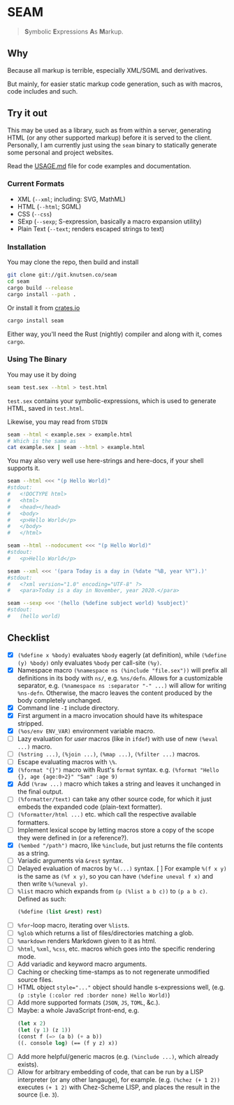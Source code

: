 # SEAM

> **S**ymbolic **E**xpressions **A**s **M**arkup.

## Why

Because all markup is terrible, especially XML/SGML and derivatives.

But mainly, for easier static markup code generation, such as with
macros, code includes and such.

## Try it out

This may be used as a library, such as from within a server,
generating HTML (or any other supported markup) before it is served to the
client.  Personally, I am currently just using the `seam` binary to statically
generate some personal and project websites.

Read the [USAGE.md](USAGE.md) file for code examples and documentation.

### Current Formats

 - XML (`--xml`; including: SVG, MathML)
 - HTML (`--html`; SGML)
 - CSS (`--css`)
 - SExp (`--sexp`; S-expression, basically a macro expansion utility)
 - Plain Text (`--text`; renders escaped strings to text)

### Installation

You may clone the repo, then build and install
```sh
git clone git://git.knutsen.co/seam
cd seam
cargo build --release
cargo install --path .
```

Or install it from [crates.io](https://crates.io/crates/seam)
```sh
cargo install seam
```

Either way, you'll need the Rust (nightly) compiler and along
with it, comes `cargo`.

### Using The Binary

You may use it by doing
```sh
seam test.sex --html > test.html
```

`test.sex` contains your symbolic-expressions, which is used to generate
HTML, saved in `test.html`.

Likewise, you may read from `STDIN`
```sh
seam --html < example.sex > example.html
# Which is the same as
cat example.sex | seam --html > example.html
```
You may also very well use here-strings and here-docs, if your shell
supports it.
```sh
seam --html <<< "(p Hello World)"
#stdout:
#   <!DOCTYPE html>
#   <html>
#   <head></head>
#   <body>
#   <p>Hello World</p>
#   </body>
#   </html>
```
```sh
seam --html --nodocument <<< "(p Hello World)"
#stdout:
#   <p>Hello World</p>
```
```sh
seam --xml <<< '(para Today is a day in (%date "%B, year %Y").)'
#stdout:
#   <?xml version="1.0" encoding="UTF-8" ?>
#   <para>Today is a day in November, year 2020.</para>
```
```sh
seam --sexp <<< '(hello (%define subject world) %subject)'
#stdout:
#   (hello world)
```

## Checklist
 - [x] `(%define x %body)` evaluates `%body` eagerly (at definition),
       while `(%define (y) %body)` only evaluates `%body` per call-site `(%y)`.
 - [x] Namespace macro `(%namespace ns (%include "file.sex"))` will prefix all definitions in its body with `ns/`, e.g. `%ns/defn`.
       Allows for a customizable separator, e.g. `(%namespace ns :separator "-" ...)` will allow for writing `%ns-defn`.
       Otherwise, the macro leaves the content produced by the body completely unchanged.
 - [x] Command line `-I` include directory.
 - [x] First argument in a macro invocation should have its whitespace stripped.
 - [x] `(%os/env ENV_VAR)` environment variable macro.
 - [ ] Lazy evaluation for *user* macros (like in `ifdef`) with use of new `(%eval ...)` macro.
 - [ ] `(%string ...)`, `(%join ...)`, `(%map ...)`, `(%filter ...)` macros.
 - [ ] Escape evaluating macros with `\%`.
 - [x] `(%format "{}")` macro with Rust's `format` syntax. e.g. `(%format "Hello {}, age {age:0>2}" "Sam" :age 9)`
 - [x] Add `(%raw ...)` macro which takes a string and leaves it unchanged in the final output.
 - [ ] `(%formatter/text)` can take any other source code, for which it just embeds the expanded code (plain-text formatter).
 - [ ] `(%formatter/html ...)` etc. which call the respective available formatters.
 - [ ] Implement lexical scope by letting macros store a copy of the scope they were defined in (or a reference?).
 - [x] `(%embed "/path")` macro, like `%include`, but just returns the file contents as a string.
 - [ ] Variadic arguments via `&rest` syntax.
 - [ ] Delayed evaluation of macros by `%(...)` syntax.
   [ ] For example `%(f x y)` is the same as `(%f x y)`, so you can have `(%define uneval f x)` and then write `%(%uneval y)`.
 - [ ] `%list` macro which expands from `(p (%list a b c))` to `(p a b c)`.
   Defined as such:
   ```lisp
   (%define (list &rest) rest)
   ```
 - [ ] `%for`-loop macro, iterating over `%list`s.
 - [ ] `%glob` which returns a list of files/directories matching a glob.
 - [ ] `%markdown` renders Markdown given to it as html.
 - [ ] `%html`, `%xml`, `%css`, etc. macros which goes into the specific rendering mode.
 - [ ] Add variadic and keyword macro arguments.
 - [ ] Caching or checking time-stamps as to not regenerate unmodified source files.
 - [ ] HTML object `style="..."` object should handle s-expressions well, (e.g. `(p :style (:color red :border none) Hello World)`)
 - [ ] Add more supported formats (`JSON`, `JS`, `TOML`, &c.).
 - [ ] Maybe: a whole JavaScript front-end, e.g.
   ```lisp
   (let x 2)
   (let (y 1) (z 1))
   (const f (=> (a b) (+ a b))
   ((. console log) (== (f y z) x))
   ```
 - [ ] Add more helpful/generic macros (e.g. `(%include ...)`, which already exists).
 - [ ] Allow for arbitrary embedding of code, that can be run by
   a LISP interpreter (or any other langauge), for example.  (e.g. `(%chez (+ 1 2))` executes
   `(+ 1 2)` with Chez-Scheme LISP, and places the result in the source
   (i.e. `3`).
